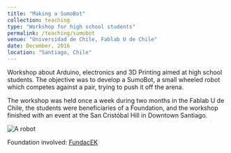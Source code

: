 ```yaml
---
title: "Making a SumoBot"
collection: teaching
type: "Workshop for high school students"
permalink: /teaching/sumobot
venue: "Universidad de Chile, Fablab U de Chile"
date: December, 2016
location: "Santiago, Chile"
---
```


Workshop about Arduino, electronics and 3D Printing aimed at high school students. The objective was to develop a SumoBot, a small wheeled robot which competes against a pair, trying to push it off the arena.

The workshop was held once a week during two months in the Fablab U de Chile, the students were beneficiaries of a Foundation, and the workshop finished with an event at the San Cristóbal Hill in Downtown Santiago.

![A robot](/images/robot.png "One of the competing robots")

Foundation involved: [FundacEK](http://fundacek.org/)